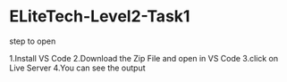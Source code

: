 ﻿# ELiteTech-Level2-Task1

 step to open

1.Install VS Code
2.Download the Zip File and open in VS Code
3.click on Live Server
4.You can see the output
